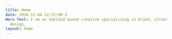 ```yaml
---
title: Home
date: 2016-12-04 22:21:00 Z
Hero Text: I am an Oakland based creative specializing in brand, strategy, and human-focused
  design.
layout: home
---
```


